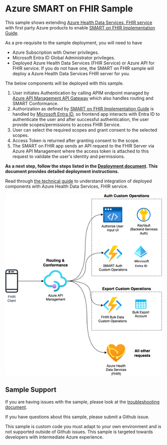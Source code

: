 # Azure SMART on FHIR Sample 

This sample shows extending [Azure Health Data Services, FHIR service](https://learn.microsoft.com/en-us/azure/healthcare-apis/fhir/overview) with first party Azure products to enable [SMART on FHIR Implementation Guide](https://docs.smarthealthit.org/). 

As a pre-requisite to the sample deployment, you will need to have
* Azure Subscription with Owner privileges.
* Microsoft Entra ID Global Administrator privileges.
* Deployed Azure Health Data Services (FHIR Service) or Azure API for FHIR service. If you do not have one, the SMART on FHIR sample will deploy a Azure Health Data Services FHIR server for you. 

The below components will be deployed with this sample.
1. User initiates Authentication by calling APIM endpoint managed by [Azure API Management API Gateway](https://learn.microsoft.com/azure/api-management/api-management-gateways-overview) which also handles routing and SMART Conformance.
2. Authorization as defined by [SMART on FHIR Implementation Guide](https://hl7.org/fhir/smart-app-launch/1.0.0/index.html) is handled by [Microsoft Entra ID](https://learn.microsoft.com/en-us/entra/fundamentals/whatis), so frontend app interacts with Entra ID to authenticate the user and after successful authentication, the user provide scopes/permissions to access FHIR Service.
3. User can select the required scopes and grant consent to the selected scopes.
4. Access Token is returned after granting consent to the scope.
5. The SMART on FHIR app sends an API request to the FHIR Server via Azure API Management where the access token is attached to this request to validate the user's identity and permissions.


**As a next step, follow the steps listed in the [Deployment document](./docs/deployment.md). This document provides detailed deployment instructions.**


Read through [the technical guide](./docs/technical-guide.md) to understand integration of deployed components with Azure Health Data Services, FHIR service.


![](./docs/images/overview-architecture.png)


## Sample Support

If you are having issues with the sample, please look at the [troubleshooting document](./docs/troubleshooting.md).

If you have questions about this sample, please submit a Github issue. 

This sample is custom code you must adapt to your own environment and is not supported outside of Github issues. This sample is targeted towards developers with intermediate Azure experience.
